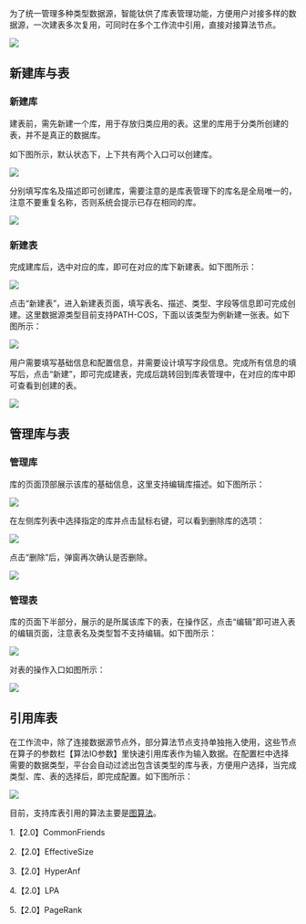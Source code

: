 为了统一管理多种类型数据源，智能钛供了库表管理功能，方便用户对接多样的数据源，一次建表多次复用，可同时在多个工作流中引用，直接对接算法节点。

![](https://main.qcloudimg.com/raw/abd551921e9c768b91610927fb855c14.png)

## 新建库与表

### 新建库

建表前，需先新建一个库，用于存放归类应用的表。这里的库用于分类所创建的表，并不是真正的数据库。

如下图所示，默认状态下，上下共有两个入口可以创建库。

![](https://main.qcloudimg.com/raw/2c7ed71fd34c6766b22aec6d39406192.png)

分别填写库名及描述即可创建库，需要注意的是库表管理下的库名是全局唯一的，注意不要重复名称，否则系统会提示已存在相同的库。

![](https://main.qcloudimg.com/raw/f24813f36d1043ad9543c959d8a06cc5.png)



### 新建表

完成建库后，选中对应的库，即可在对应的库下新建表。如下图所示：

![](https://main.qcloudimg.com/raw/160ae7e34a2f8e4ba136dc7d7fe2a9c3.png)

点击“新建表”，进入新建表页面，填写表名、描述、类型、字段等信息即可完成创建。这里数据源类型目前支持PATH-COS，下面以该类型为例新建一张表。如下图所示：

![](https://main.qcloudimg.com/raw/dda59a08c817d69fa5d861c4bf3164b4.png)

用户需要填写基础信息和配置信息，并需要设计填写字段信息。完成所有信息的填写后，点击“新建”，即可完成建表，完成后跳转回到库表管理中，在对应的库中即可查看到创建的表。

![](https://main.qcloudimg.com/raw/43f9aab24b8c8379bf46d2fe1503fe83.png)

## 管理库与表

### 管理库

库的页面顶部展示该库的基础信息，这里支持编辑库描述。如下图所示：

![](https://main.qcloudimg.com/raw/b6d6aa52b78b0664d200385ca0a1b721.png)

在左侧库列表中选择指定的库并点击鼠标右键，可以看到删除库的选项：

![](https://main.qcloudimg.com/raw/af1cac733c832f51a46968eb946a5bb3.png)

点击“删除”后，弹窗再次确认是否删除。

![](https://main.qcloudimg.com/raw/f9d717e505441f8f906b64315d95a7f1.png)

### 管理表 

库的页面下半部分，展示的是所属该库下的表，在操作区，点击“编辑”即可进入表的编辑页面，注意表名及类型暂不支持编辑。如下图所示：

![](https://main.qcloudimg.com/raw/cdaf011fe4b2fa6805040a362c2a24b1.png)

对表的操作入口如图所示：

![](https://main.qcloudimg.com/raw/4c7f07b87f3445e4a0c020626e361cd5.png)

## 引用库表

在工作流中，除了连接数据源节点外，部分算法节点支持单独拖入使用，这些节点在算子的参数栏【算法IO参数】里快速引用库表作为输入数据。在配置栏中选择需要的数据类型，平台会自动过滤出包含该类型的库与表，方便用户选择，当完成类型、库、表的选择后，即完成配置。如下图所示：

![](https://main.qcloudimg.com/raw/cb127b95b9fcf6a369be2b5ce5178470.png)

目前，支持库表引用的算法主要是[图算法](/tione/操作指南/组件及算法说明/图算法说明/图算法.md)。

1.【2.0】CommonFriends

2.【2.0】EffectiveSize

3.【2.0】HyperAnf

4.【2.0】LPA

5.【2.0】PageRank

